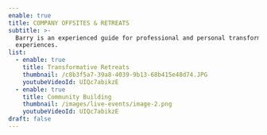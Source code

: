 ```yaml
---
enable: true
title: COMPANY OFFSITES & RETREATS
subtitle: >-
  Barry is an experienced guide for professional and personal transformative
  experiences. 
list:
  - enable: true
    title: Transformative Retreats
    thumbnail: /c8b3f5a7-39a8-4039-9b13-68b415e48d74.JPG
    youtubeVideoId: UIQc7abikzE
  - enable: true
    title: Community Building
    thumbnail: /images/live-events/image-2.png
    youtubeVideoId: UIQc7abikzE
draft: false
---
```

